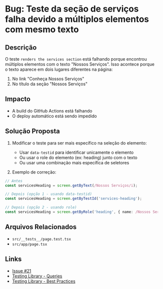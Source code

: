 # Bug: Teste da seção de serviços falha devido a múltiplos elementos com mesmo texto

## Descrição
O teste `renders the services section` está falhando porque encontrou múltiplos elementos com o texto "Nossos Serviços". Isso acontece porque o texto aparece em dois lugares diferentes na página:

1. No link "Conheça Nossos Serviços"
2. No título da seção "Nossos Serviços"

## Impacto
- A build do GitHub Actions está falhando
- O deploy automático está sendo impedido

## Solução Proposta
1. Modificar o teste para ser mais específico na seleção do elemento:
   - Usar `data-testid` para identificar unicamente o elemento
   - Ou usar o role do elemento (ex: heading) junto com o texto
   - Ou usar uma combinação mais específica de seletores

2. Exemplo de correção:
```typescript
// Antes
const servicesHeading = screen.getByText(/Nossos Serviços/i);

// Depois (opção 1 - usando data-testid)
const servicesHeading = screen.getByTestId('services-heading');

// Depois (opção 2 - usando role)
const servicesHeading = screen.getByRole('heading', { name: /Nossos Serviços/i });
```

## Arquivos Relacionados
- `src/__tests__/page.test.tsx`
- `src/app/page.tsx`

## Links
- [Issue #21](https://github.com/Albrz/albrecht-tech-site/issues/21)
- [Testing Library - Queries](https://testing-library.com/docs/queries/about)
- [Testing Library - Best Practices](https://testing-library.com/docs/queries/about#priority)
